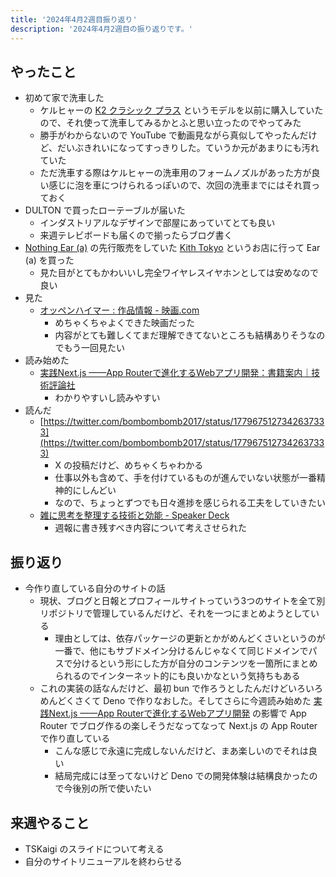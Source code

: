 ```yaml
---
title: '2024年4月2週目振り返り'
description: '2024年4月2週目の振り返りです。'
---
```


## やったこと

- 初めて家で洗車した
  - ケルヒャーの [K2 クラシック プラス](https://www.kaercher.com/jp/home-garden/pressure-washers/k-2-classic-plus-16009740.html) というモデルを以前に購入していたので、それ使って洗車してみるかとふと思い立ったのでやってみた
  - 勝手がわからないので YouTube で動画見ながら真似してやったんだけど、だいぶきれいになってすっきりした。ていうか元があまりにも汚れていた
  - ただ洗車する際はケルヒャーの洗車用のフォームノズルがあった方が良い感じに泡を車につけられるっぽいので、次回の洗車までにはそれ買っておく
- DULTON で買ったローテーブルが届いた
  - インダストリアルなデザインで部屋にあっていてとても良い
  - 来週テレビボードも届くので揃ったらブログ書く
- [Nothing Ear (a)](https://jp.nothing.tech/products/ear-a) の先行販売をしていた [Kith Tokyo](https://kithtokyo.com/) というお店に行って Ear (a) を買った
  - 見た目がとてもかわいいし完全ワイヤレスイヤホンとしては安めなので良い
- 見た
  - [オッペンハイマー : 作品情報 - 映画.com](https://eiga.com/movie/99887/)
    - めちゃくちゃよくできた映画だった
    - 内容がとても難しくてまだ理解できてないところも結構ありそうなのでもう一回見たい
- 読み始めた
  - [実践Next.js ——App Routerで進化するWebアプリ開発：書籍案内｜技術評論社](https://gihyo.jp/book/2024/978-4-297-14061-8)
    - わかりやすいし読みやすい
- 読んだ
  - [https://twitter.com/bombombomb2017/status/1779675127342637333](https://twitter.com/bombombomb2017/status/1779675127342637333)
    - X の投稿だけど、めちゃくちゃわかる
    - 仕事以外も含めて、手を付けているものが進んでいない状態が一番精神的にしんどい
    - なので、ちょっとずつでも日々進捗を感じられる工夫をしていきたい
  - [雑に思考を整理する技術と効能 - Speaker Deck](https://speakerdeck.com/konifar/za-nisi-kao-wozheng-li-suruji-shu-toxiao-neng)
    - 週報に書き残すべき内容について考えさせられた

## 振り返り

- 今作り直している自分のサイトの話
  - 現状、ブログと日報とプロフィールサイトっていう3つのサイトを全て別リポジトリで管理しているんだけど、それを一つにまとめようとしている
    - 理由としては、依存パッケージの更新とかがめんどくさいというのが一番で、他にもサブドメイン分けるんじゃなくて同じドメインでパスで分けるという形にした方が自分のコンテンツを一箇所にまとめられるのでインターネット的にも良いかなという気持ちもある
  - これの実装の話なんだけど、最初 bun で作ろうとしたんだけどいろいろめんどくさくて Deno で作りなおした。そしてさらに今週読み始めた [実践Next.js ——App Routerで進化するWebアプリ開発](https://gihyo.jp/book/2024/978-4-297-14061-8) の影響で App Router でブログ作るの楽しそうだなってなって Next.js の App Router で作り直している
    - こんな感じで永遠に完成しないんだけど、まあ楽しいのでそれは良い
    - 結局完成には至ってないけど Deno での開発体験は結構良かったので今後別の所で使いたい

## 来週やること

- TSKaigi のスライドについて考える
- 自分のサイトリニューアルを終わらせる
